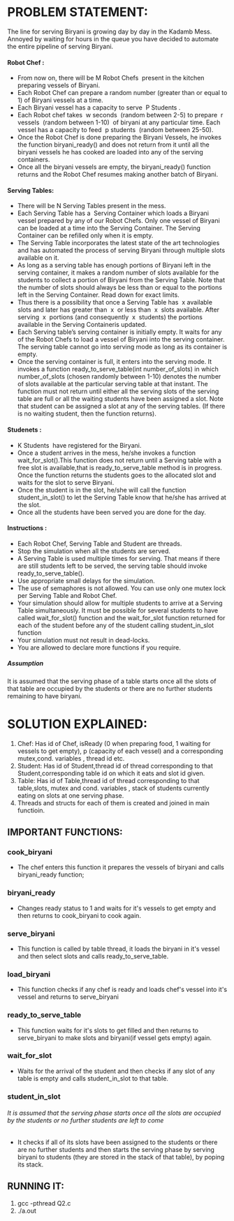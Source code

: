 PROBLEM STATEMENT:
==================
The line for serving Biryani is growing day by day in the Kadamb Mess. Annoyed by waiting for hours in the queue you have decided to automate the entire pipeline of serving Biryani.

#### Robot Chef :
+ From now on, there will be​ M Robot Chefs ​ present in the kitchen preparing vessels of Biryani.
+ Each Robot Chef can prepare a random number (greater than or equal to 1) of Biryani vessels at a time.
+ Each Biryani vessel has a capacity to serve ​ P Students​ .
+ Each Robot chef takes ​ w seconds ​ (random between 2-5) to prepare ​ r vessels ​ (random between 1-10)​ ​ of biryani at any particular time. Each vessel has a capacity to feed ​ p students ​ (random between 25-50).
+ Once the Robot Chef is done preparing the Biryani Vessels, he invokes the function biryani_ready() and does not return from it until all the biryani vessels he has cooked are loaded into any of the serving containers.
+ Once all the biryani vessels are empty, the biryani_ready() function returns and the Robot Chef resumes making another batch of Biryani.


####  Serving Tables:
+ There will be​ N Serving Tables​ present in the mess.
+ Each Serving Table has a ​ Serving Container​ which loads a Biryani vessel prepared by any of our Robot Chefs. Only one vessel of Biryani can be loaded at a time into the Serving Container. The Serving Container can be refilled only when it is empty.
+ The Serving Table incorporates the latest state of the art technologies and has automated the process of serving Biryani through multiple slots available on it.
+ As long as a serving table has enough portions of Biryani left in the serving container, it makes a random number of slots available for the students to collect a portion of Biryani from the Serving Table. Note that the number of slots should always be less than or equal to the portions left in the Serving Container. Read down for exact limits.
+ Thus there is a possibility that once a Serving Table has ​ x ​ available slots and later has greater than ​ x ​ or less than ​ x ​ slots available. After serving ​ x ​ portions (and consequently ​ x ​ students) the portions available in the Serving Containeris updated.
+ Each Serving table’s serving container is initially empty. It waits for any of the Robot Chefs to load a vessel of Biryani into the serving container. The serving table cannot go into serving mode as long as its container is empty.
+ Once the serving container is full, it enters into the serving mode. It invokes a function ready_to_serve_table(int number_of_slots) in which number_of_slots (chosen randomly between 1-10) denotes the number of slots available at the particular serving table at that instant. The function must not return until either all the serving slots of the serving table are full or all the waiting students have been assigned a slot. Note that student can be assigned a slot at any of the
serving tables. (If there is no waiting student, then the function returns).
  
#### Studenets :
+ K Students ​ have registered for the Biryani.
+ Once a student arrives in the mess, he/she invokes a function wait_for_slot().This function does not return until a Serving table with a free slot is available,that is ready_to_serve_table method is in progress. Once the function returns
the students goes to the allocated slot and waits for the slot to serve Biryani.
+ Once the student is in the slot, he/she will call the function student_in_slot() to let the Serving Table know that he/she has arrived at the slot.
+ Once all the students have been served you are done for the day.

#### Instructions​ :
+ Each Robot Chef, Serving Table and Student are threads.
+ Stop the simulation when all the students are served.
+ A Serving Table is used multiple times for serving. That means if there are still students left to be served, the serving table should invoke ready_to_serve_table().
+ Use appropriate small delays for the simulation.
+ The use of semaphores is not allowed. You can use only one mutex lock per Serving Table and Robot Chef.
+ Your simulation should allow for multiple students to arrive at a Serving Table simultaneously. It must be possible for several students to have called wait_for_slot() function and the wait_for_slot function returned for each of the
student before any of the student calling student_in_slot function
+ Your simulation must not result in dead-locks.
+ You are allowed to declare more functions if you require.

##### Assumption 
It is assumed that the serving phase of a table starts once all the slots of that table are occupied by the students
or there are no further students remaining to have biryani.

SOLUTION EXPLAINED:
===================

1. Chef: Has id of Chef, isReady (0 when preparing food, 1 waiting for vessels to get empty), p (capacity of each vessel) and a corresponding mutex,cond. variables , thread id etc.
2. Student: Has id of Student,thread id of thread corresponding to that Student,corresponding table id on which it eats and slot id given.
3. Table:  Has id of Table,thread id of thread corresponding to that table,slots, mutex and cond. variables , stack of students currently eating on slots at one serving phase.
4. Threads and structs for each of them is created and joined in main functioin.

IMPORTANT FUNCTIONS:
----------------------------------------------------------

### cook_biryani
+ The chef enters this function it prepares the vessels of biryani and calls biryani_ready function;

### biryani_ready
+ Changes ready status to 1 and waits for it's vessels to get empty and then returns to cook_biryani to cook again.

### serve_biryani
+ This function is called by table thread, it loads the biryani in it's vessel and then select slots and calls ready_to_serve_table.

### load_biryani
+ This function checks if any chef is ready and loads chef's vessel into it's vessel and returns to serve_biryani

### ready_to_serve_table
+ This function waits for it's slots to get filled and then returns to serve_biryani to make slots and biryani(if vessel gets empty) again.

### wait_for_slot
+ Waits for the arrival of the student and then checks if any slot of any table is empty and calls student_in_slot to that table.

### student_in_slot

###### It is assumed that the serving phase starts once all the slots are occupied by the students or no further students are left to come 
+ It checks if all of its slots have been assigned to the students or there are no further students and then starts the serving phase by serving biryani to students (they are stored in the stack of that table), by poping its stack.


RUNNING IT:
-----------
1. gcc -pthread Q2.c
2. ./a.out
